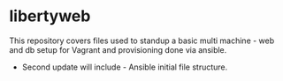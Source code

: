 # libertyweb

This repository covers files used to standup a basic multi machine - web and db setup for Vagrant and provisioning done via ansible.

- Second update will include - Ansible initial file structure.
